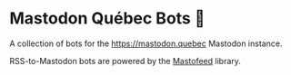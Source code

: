# Mastodon Québec Bots 🤖

A collection of bots for the https://mastodon.quebec Mastodon instance.

RSS-to-Mastodon bots are powered by the [Mastofeed](https://github.com/pascal-giguere/mastofeed) library.
